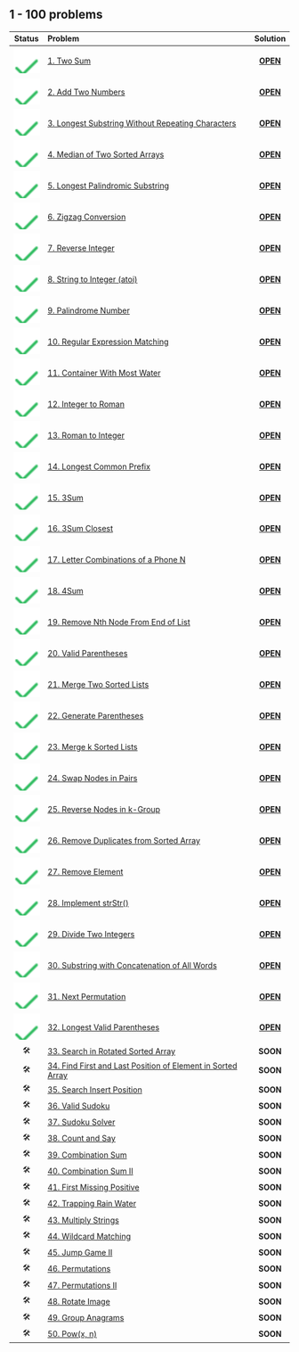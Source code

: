 ## 1 - 100 problems

| Status | Problem | Solution |
|:------:|:--------|:--------:|
| ![OK]  | [1. Two Sum][1] | [**OPEN**][1s] |
| ![OK]  | [2. Add Two Numbers][2] | [**OPEN**][2s] | | 
| ![OK]  | [3. Longest Substring Without Repeating Characters][3] | [**OPEN**][3s] |
| ![OK]  | [4. Median of Two Sorted Arrays][4] | [**OPEN**][4s] |
| ![OK]  | [5. Longest Palindromic Substring][5] | [**OPEN**][5s] |
| ![OK]  | [6. Zigzag Conversion][6] | [**OPEN**][6s] |
| ![OK]  | [7. Reverse Integer][7] | [**OPEN**][7s] |
| ![OK]  | [8. String to Integer (atoi)][8] | [**OPEN**][8s] |
| ![OK]  | [9. Palindrome Number][9] | [**OPEN**][9s]  | 
| ![OK]  | [10. Regular Expression Matching][10] | [**OPEN**][10s]  | 
| ![OK]  | [11. Container With Most Water][11] | [**OPEN**][11s]  | 
| ![OK]  | [12. Integer to Roman][12] | [**OPEN**][12s]  | 
| ![OK]  | [13. Roman to Integer][13] | [**OPEN**][13s]  | 
| ![OK]  | [14. Longest Common Prefix][14] | [**OPEN**][14s]  | 
| ![OK]  | [15. 3Sum][15] | [**OPEN**][15s]  |  | 
| ![OK]  | [16. 3Sum Closest][16] | [**OPEN**][16s]  | 
| ![OK]  | [17. Letter Combinations of a Phone N][17] | [**OPEN**][17s]  | 
| ![OK]  | [18. 4Sum][18] | [**OPEN**][18s]  | 
| ![OK]  | [19. Remove Nth Node From End of List][19] | [**OPEN**][19s]  | 
| ![OK]  | [20. Valid Parentheses][20] | [**OPEN**][20s]  | 
| ![OK]  | [21. Merge Two Sorted Lists][21] | [**OPEN**][21s]  | 
| ![OK]  | [22. Generate Parentheses][21] | [**OPEN**][22s]  | 
| ![OK]  | [23. Merge k Sorted Lists][23] | [**OPEN**][23s]  | 
| ![OK]  | [24. Swap Nodes in Pairs][24] | [**OPEN**][24s]  | 
| ![OK]  | [25. Reverse Nodes in k-Group][25] | [**OPEN**][25s]  | 
| ![OK]  | [26. Remove Duplicates from Sorted Array][26] | [**OPEN**][26s]  | 
| ![OK]  | [27. Remove Element][27] | [**OPEN**][27s]  | 
| ![OK]  | [28. Implement strStr()][28] | [**OPEN**][28s]  | 
| ![OK]  | [29. Divide Two Integers][29]  |  [**OPEN**][29s]  | 
| ![OK]  | [30. Substring with Concatenation of All Words][30]  |  [**OPEN**][30s]  | 
| ![OK]  |[31. Next Permutation][31]| [**OPEN**][31s] |
| ![OK]  |[32. Longest Valid Parentheses][32]| [**OPEN**][32s] |
|🛠|[33. Search in Rotated Sorted Array][33]|**SOON**|
|🛠|[34. Find First and Last Position of Element in Sorted Array][34]|**SOON**|
|🛠|[35. Search Insert Position][35]|**SOON**|
|🛠|[36. Valid Sudoku][36]|**SOON**|
|🛠|[37. Sudoku Solver][37]|**SOON**|
|🛠|[38. Count and Say][38]|**SOON**|
|🛠|[39. Combination Sum][39]|**SOON**|
|🛠|[40. Combination Sum II][40]|**SOON**|
|🛠|[41. First Missing Positive][41]|**SOON**|
|🛠|[42. Trapping Rain Water][42]|**SOON**|
|🛠|[43. Multiply Strings][43]|**SOON**|
|🛠|[44. Wildcard Matching][44]|**SOON**|
|🛠|[45. Jump Game II][45]|**SOON**|
|🛠|[46. Permutations][46]|**SOON**|
|🛠|[47. Permutations II][47]|**SOON**|
|🛠|[48. Rotate Image][48]|**SOON**|
|🛠|[49. Group Anagrams][49]|**SOON**|
|🛠|[50. Pow(x, n)][50]|**SOON**|

<!-- URLs -->

<!-- 1 -->
[1]: https://leetcode.com/problems/two-sum/
[1s]: ./1.%20Two%20Sum

<!-- 2 -->
[2]: https://leetcode.com/problems/add-two-numbers/
[2s]: ./2.%20Add%20Two%20Numbers

<!-- 3 -->
[3]: https://leetcode.com/problems/longest-substring-without-repeating-characters/
[3s]: ./3.%20Longest%20Substring%20Without%20Repeating%20Characters

<!-- 4 -->
[4]: https://leetcode.com/problems/median-of-two-sorted-arrays/
[4s]: ./4.%20Median%20of%20Two%20Sorted%20Arrays

<!-- 5 -->
[5]: https://leetcode.com/problems/longest-palindromic-substring/
[5s]: ./5.%20Longest%20Palindromic%20Substring

<!-- 6 -->
[6]: https://leetcode.com/problems/zigzag-conversion/
[6s]: ./6.%20Zigzag%20Conversion

<!-- 7 -->
[7]: https://leetcode.com/problems/reverse-integer/
[7s]: ./7.%20Reverse%20Integer

<!-- 8 -->
[8]: https://leetcode.com/problems/string-to-integer-atoi/
[8s]: ./8.%20String%20to%20Integer%20(atoi)

<!-- 9 -->
[9]: https://leetcode.com/problems/palindrome-number/
[9s]: ./9.%20Palindrome%20Number

<!-- 10 -->
[10]: https://leetcode.com/problems/regular-expression-matching/
[10s]: ./10.%20Regular%20Expression%20Matching

<!-- 11 -->
[11]: https://leetcode.com/problems/container-with-most-water/
[11s]: ./11.%20Container%20With%20Most%20Water

<!-- 12 -->
[12]: https://leetcode.com/problems/integer-to-roman/
[12s]: ./12.%20Integer%20to%20Roman

<!-- 13 -->
[13]: https://leetcode.com/problems/roman-to-integer/
[13s]: ./13.%20Roman%20to%20Integer

<!-- 14 -->
[14]: https://leetcode.com/problems/longest-common-prefix/
[14s]: ./14.%20Longest%20Common%20Prefix

<!-- 15 -->
[15]: https://leetcode.com/problems/3sum/
[15s]: ./15.%203Sum

<!-- 16 -->
[16]: https://leetcode.com/problems/3sum-closest/
[16s]: ./16.%203Sum%20Closest

<!-- 17 -->
[17]: https://leetcode.com/problems/letter-combinations-of-a-phone-number/
[17s]: ./17.%20Letter%20Combinations%20of%20a%20Phone%20Number

<!-- 18 -->
[18]: https://leetcode.com/problems/4sum/
[18s]: ./18.%204Sum

<!-- 19 -->
[19]: https://leetcode.com/problems/remove-nth-node-from-end-of-list/
[19s]: ./19.%20Remove%20Nth%20Node%20From%20End%20of%20List

<!-- 20 -->
[20]: https://leetcode.com/problems/valid-parentheses/
[20s]: ./20.%20Valid%20Parentheses

<!-- 21 -->
[21]: https://leetcode.com/problems/merge-two-sorted-lists/
[21s]: ./21.%20Merge%20Two%20Sorted%20Lists

<!-- 22 -->
[22]: https://leetcode.com/problems/generate-parentheses/
[22s]: ./22.%20Generate%20Parentheses

<!-- 23 -->
[23]: https://leetcode.com/problems/merge-k-sorted-lists/
[23s]: ./23.%20Merge%20k%20Sorted%20Lists

<!-- 24 -->
[24]: https://leetcode.com/problems/swap-nodes-in-pairs/
[24s]: ./24.%20Swap%20Nodes%20in%20Pairs

<!-- 25 -->
[25]: https://leetcode.com/problems/reverse-nodes-in-k-group/
[25s]: ./25.%20Reverse%20Nodes%20in%20k-Group

<!-- 26 -->
[26]: https://leetcode.com/problems/remove-duplicates-from-sorted-array/
[26s]: ./26.%20Remove%20Duplicates%20from%20Sorted%20Array

<!-- 27 -->
[27]: https://leetcode.com/problems/remove-element/
[27s]: ./27.%20Remove%20Element

<!-- 28 -->
[28]: https://leetcode.com/problems/implement-strstr/
[28s]: ./28.%20Implement%20strStr

<!-- 29 -->
[29]: https://leetcode.com/problems/divide-two-integers/
[29s]: ./29.%20Divide%20Two%20Integers

<!-- 30 -->
[30]: https://leetcode.com/problems/substring-with-concatenation-of-all-words/
[30s]: ./30.%20Substring%20with%20Concatenation%20of%20All%20Words

<!-- 31 -->
[31]: https://leetcode.com/problems/next-permutation
[31s]: https://github.com/asahiocean/leetcode/tree/main/1-100/31.%20Next%20Permutation

<!-- 32 -->
[32]: https://leetcode.com/problems/longest-valid-parentheses
[32s]: https://github.com/asahiocean/leetcode/tree/main/1-100/32.%20Longest%20Valid%20Parentheses

<!-- 33 -->
[33]: https://leetcode.com/problems/search-in-rotated-sorted-array

<!-- 34 -->
[34]: https://leetcode.com/problems/find-first-and-last-position-of-element-in-sorted-array

<!-- 35 -->
[35]: https://leetcode.com/problems/search-insert-position

<!-- 36 -->
[36]: https://leetcode.com/problems/valid-sudoku

<!-- 37 -->
[37]: https://leetcode.com/problems/sudoku-solver

<!-- 38 -->
[38]: https://leetcode.com/problems/count-and-say

<!-- 39 -->
[39]: https://leetcode.com/problems/combination-sum

<!-- 40 -->
[40]: https://leetcode.com/problems/combination-sum-ii

<!-- 41 -->
[41]: https://leetcode.com/problems/first-missing-positive

<!-- 42 -->
[42]: https://leetcode.com/problems/trapping-rain-water

<!-- 43 -->
[43]: https://leetcode.com/problems/multiply-strings

<!-- 44 -->
[44]: https://leetcode.com/problems/wildcard-matching

<!-- 45 -->
[45]: https://leetcode.com/problems/jump-game-ii

<!-- 46 -->
[46]: https://leetcode.com/problems/permutations

<!-- 47 -->
[47]: https://leetcode.com/problems/permutations-ii

<!-- 48 -->
[48]: https://leetcode.com/problems/rotate-image

<!-- 49 -->
[49]: https://leetcode.com/problems/group-anagrams

<!-- 50 -->
[50]: https://leetcode.com/problems/powx-n

<!-- HELPERS -->
[OK]: ../.github/assets/images/svg/checkmarks/list.svg
